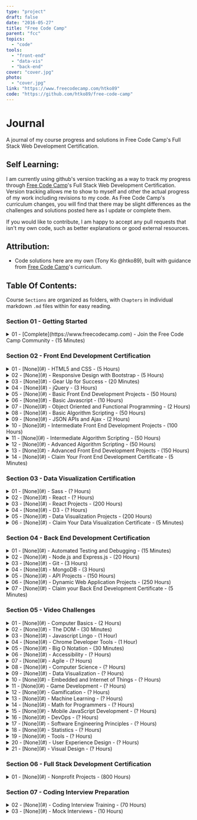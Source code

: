 ```yaml
---
type: "project"
draft: false
date: "2016-05-27"
title: "Free Code Camp"
parent: "fcc"
topics:
  - "code"
tools:
  - "front-end"
  - "data-vis"
  - "back-end"
cover: "cover.jpg"
photo:
  - "cover.jpg"
link: "https://www.freecodecamp.com/htko89"
code: "https://github.com/htko89/free-code-camp"
---
```

# Journal
A journal of my course progress and solutions in Free Code Camp's Full Stack Web Development Certification.

## Self Learning:
I am currently using github's version tracking as a way to track my progress through [Free Code Camp](https://www.freecodecamp.com)'s Full Stack Web Development Certification. Version tracking allows me to show to myself and other the actual progress of my work including revisions to my code. As Free Code Camp's curriculum changes, you will find that there may be slight differences as the challenges and solutions posted here as I update or complete them.

If you would like to contribute, I am happy to accept any pull requests that isn't my own code, such as better explanations or good external resources.

## Attribution:
* Code solutions here are my own (Tony Ko @htko89), built with guidance from [Free Code Camp](https://www.freecodecamp.com)'s curriculum.

## Table Of Contents:
Course `Sections` are organized as folders, with `Chapters` in individual markdown `.md` files within for easy reading.

### Section 01 - Getting Started
<details><summary>01 - [Complete](https://www.freecodecamp.com) - Join the Free Code Camp Community - (15 Minutes)</summary>
  <ul>
  <li>Learn how Free Code Camp Works</li>
  <li>Create a GitHub Account and Join our Chat Rooms</li>
  <li>Configure your Profile</li>
  <li>Join a Free Code Camp Group in Your City: [Toronto](https://www.facebook.com/groups/free.code.camp.to/)</li>
  <li>Read Coding News on our Medium Publication</li>
  <li>Learn What to Do If You Get Stuck</li>
  </ul></details>

### Section 02 - Front End Development Certification
<details><summary>01 - [None](#) - HTML5 and CSS - (5 Hours)</summary>
  <ul>
  <li>Say Hello to HTML Elements</li>
  <li>Headline with the `h2` Element</li>
  <li>Inform with the Paragraph Element</li>
  <li>Uncomment HTML</li>
  <li>Comment out HTML</li>
  <li>Fill in the Blank with Placeholder Text</li>
  <li>Delete HTML Elements</li>
  <li>Change the Color of Text</li>
  <li>Use CSS Selectors to Style Elements</li>
  <li>Use a CSS Class to Style an Element</li>
  <li>Style Multiple Elements with a CSS Class</li>
  <li>Change the Font Size of an Element</li>
  <li>Set the Font Family of an Element</li>
  <li>Import a Google Font</li>
  <li>Specify How Fonts Should Degrade</li>
  <li>Add Images to your Website</li>
  <li>Size your Images</li>
  <li>Add Borders Around your Elements</li>
  <li>Add Rounded Corners with a Border Radius</li>
  <li>Make Circular Images with a Border Radius</li>
  <li>Link to External Pages with Anchor Elements</li>
  <li>Nest an Anchor Element within a Paragraph</li>
  <li>Make Dead Links using the Hash Symbol</li>
  <li>Turn an Image into a Link</li>
  <li>Create a Bulleted Unordered List</li>
  <li>Create an Ordered List</li>
  <li>Create a Text Field</li>
  <li>Add Placeholder Text to a Text Field</li>
  <li>Create a Form Element</li>
  <li>Add a Submit Button to a Form</li>
  <li>Use HTML5 to Require a Field</li>
  <li>Create a Set of Radio Buttons</li>
  <li>Create a Set of Checkboxes</li>
  <li>Check Radio Buttons and Checkboxes by Default</li>
  <li>Nest Many Elements within a Single Div Element</li>
  <li>Give a Background Color to a Div Element</li>
  <li>Set the ID of an Element</li>
  <li>Use an ID Attribute to Style an Element</li>
  <li>Adjusting the Padding of an Element</li>
  <li>Adjust the Margin of an Element</li>
  <li>Add a Negative Margin to an Element</li>
  <li>Add Different Padding to Each Side of an Element</li>
  <li>Add Different Margins to Each Side of an Element</li>
  <li>Use Clockwise Notation to Specify the Padding of an Element</li>
  <li>Use Clockwise Notation to Specify the Margin of an Element</li>
  <li>Style the HTML Body Element</li>
  <li>Inherit Styles from the Body Element</li>
  <li>Prioritize One Style Over Another</li>
  <li>Override Styles in Subsequent CSS</li>
  <li>Override Class Declarations by Styling ID Attributes</li>
  <li>Override Class Declarations with Inline Styles</li>
  <li>Override All Other Styles by using Important</li>
  <li>Use Hex Code for Specific Colors</li>
  <li>Use Hex Code to Mix Colors</li>
  <li>Use Abbreviated Hex Code</li>
  <li>Use RGB values to Color Elements</li>
  <li>Use RGB to Mix Colors
  </ul></details>
<details><summary>02 - [None](#) - Responsive Design with Bootstrap - (5 Hours)</summary>
  <ul>
  <li>Use Responsive Design with Bootstrap Fluid Containers</li>
  <li>Make Images Mobile Responsive</li>
  <li>Center Text with Bootstrap</li>
  <li>Create a Bootstrap Button</li>
  <li>Create a Block Element Bootstrap Button</li>
  <li>Taste the Bootstrap Button Color Rainbow</li>
  <li>Call out Optional Actions with Button Info</li>
  <li>Warn your Users of a Dangerous Action</li>
  <li>Use the Bootstrap Grid to Put Elements Side By Side</li>
  <li>Ditch Custom CSS for Bootstrap</li>
  <li>Use Spans for Inline Elements</li>
  <li>Create a Custom Heading</li>
  <li>Add Font Awesome Icons to our Buttons</li>
  <li>Add Font Awesome Icons to all of our Buttons</li>
  <li>Responsively Style Radio Buttons</li>
  <li>Responsively Style Checkboxes</li>
  <li>Style Text Inputs as Form Controls</li>
  <li>Line up Form Elements Responsively with Bootstrap</li>
  <li>Create a Bootstrap Headline</li>
  <li>House our page within a Bootstrap Container Fluid Div</li>
  <li>Create a Bootstrap Row</li>
  <li>Split your Bootstrap Row</li>
  <li>Create Bootstrap Wells</li>
  <li>Add Elements within your Bootstrap Wells</li>
  <li>Apply the Default Bootstrap Button Style</li>
  <li>Create a Class to Target with jQuery Selectors</li>
  <li>Add ID Attributes to Bootstrap Elements</li>
  <li>Label Bootstrap Wells</li>
  <li>Give Each Element a Unique ID</li>
  <li>Label Bootstrap Buttons</li>
  <li>Use Comments to Clarify Code</li>
  </ul></details>
<details><summary>03 - [None](#) - Gear Up for Success - (20 Minutes)</summary>
  <ul>
  <li>Join our Forum</li>
  <li>Watch Coding Videos on our Youtube Channel</li>
  <li>Join our LinkedIn Alumni Network</li>
  <li>Commit to a Goal and a Nonprofit</li>
  </ul></details>
<details><summary>04 - [None](#) - jQuery - (3 Hours)</summary>
  <ul>
  <li>Learn how Script Tags and Document Ready Work</li>
  <li>Target HTML Elements with Selectors Using jQuery</li>
  <li>Target Elements by Class Using jQuery</li>
  <li>Target Elements by ID Using jQuery</li>
  <li>Delete your jQuery Functions</li>
  <li>Target the same element with multiple jQuery Selectors</li>
  <li>Remove Classes from an element with jQuery</li>
  <li>Change the CSS of an Element Using jQuery</li>
  <li>Disable an Element Using jQuery</li>
  <li>Change Text Inside an Element Using jQuery</li>
  <li>Remove an Element Using jQuery</li>
  <li>Use appendTo to Move Elements with jQuery</li>
  <li>Clone an Element Using jQuery</li>
  <li>Target the Parent of an Element Using jQuery</li>
  <li>Target the Children of an Element Using jQuery</li>
  <li>Target a Specific Child of an Element Using jQuery</li>
  <li>Target Even Numbered Elements Using jQuery</li>
  <li>Use jQuery to Modify the Entire Page</li>
  </ul></details>
<details><summary>05 - [None](#) - Basic Front End Development Projects - (50 Hours)</summary>
  <ul>
  <li>Get Set for our Front End Development Projects</li>
  <li>Build a Tribute Page</li>
  <li>Build a Personal Portfolio Webpage</li>
  </ul></details>
<details><summary>06 - [None](#) - Basic Javascript - (10 Hours)</summary>
  <ul>
  <li>Comment your JavaScript Code</li>
  <li>Declare JavaScript Variables</li>
  <li>Storing Values with the Assignment Operator</li>
  <li>Initializing Variables with the Assignment Operator</li>
  <li>Understanding Uninitialized Variables</li>
  <li>Understanding Case Sensitivity in Variables</li>
  <li>Add Two Numbers with JavaScript</li>
  <li>Subtract One Number from Another with JavaScript</li>
  <li>Multiply Two Numbers with JavaScript</li>
  <li>Divide One Number by Another with JavaScript</li>
  <li>Increment a Number with JavaScript</li>
  <li>Decrement a Number with JavaScript</li>
  <li>Create Decimal Numbers with JavaScript</li>
  <li>Multiply Two Decimals with JavaScript</li>
  <li>Divide one Decimal by Another with JavaScript</li>
  <li>Finding a Remainder in JavaScript</li>
  <li>Compound Assignment With Augmented Addition</li>
  <li>Compound Assignment With Augmented Subtraction</li>
  <li>Compound Assignment With Augmented Multiplication</li>
  <li>Compound Assignment With Augmented Division</li>
  <li>Convert Celsius to Fahrenheit</li>
  <li>Declare String Variables</li>
  <li>Escaping Literal Quotes in Strings</li>
  <li>Quoting Strings with Single Quotes</li>
  <li>Escape Sequences in Strings</li>
  <li>Concatenating Strings with Plus Operator</li>
  <li>Concatenating Strings with the Plus Equals Operator</li>
  <li>Constructing Strings with Variables</li>
  <li>Appending Variables to Strings</li>
  <li>Find the Length of a String</li>
  <li>Use Bracket Notation to Find the First Character in a String</li>
  <li>Understand String Immutability</li>
  <li>Use Bracket Notation to Find the Nth Character in a String</li>
  <li>Use Bracket Notation to Find the Last Character in a String</li>
  <li>Use Bracket Notation to Find the Nth-to-Last Character in a String</li>
  <li>Word Blanks</li>
  <li>Store Multiple Values in one Variable using JavaScript Arrays</li>
  <li>Nest one Array within Another Array</li>
  <li>Access Array Data with Indexes</li>
  <li>Modify Array Data With Indexes</li>
  <li>Access Multi-Dimensional Arrays With Indexes</li>
  <li>Manipulate Arrays With push()</li>
  <li>Manipulate Arrays With pop()</li>
  <li>Manipulate Arrays With shift()</li>
  <li>Manipulate Arrays With unshift()</li>
  <li>Shopping List</li>
  <li>Write Reusable JavaScript with Functions</li>
  <li>Passing Values to Functions with Arguments</li>
  <li>Global Scope and Functions</li>
  <li>Local Scope and Functions</li>
  <li>Global vs. Local Scope in Functions</li>
  <li>Return a Value from a Function with Return</li>
  <li>Assignment with a Returned Value</li>
  <li>Stand in Line</li>
  <li>Understanding Boolean Values</li>
  <li>Use Conditional Logic with If Statements</li>
  <li>Comparison with the Equality Operator</li>
  <li>Comparison with the Strict Equality Operator</li>
  <li>Comparison with the Inequality Operator</li>
  <li>Comparison with the Strict Inequality Operator</li>
  <li>Comparison with the Greater Than Operator</li>
  <li>Comparison with the Greater Than Or Equal To Operator</li>
  <li>Comparison with the Less Than Operator</li>
  <li>Comparison with the Less Than Or Equal To Operator</li>
  <li>Comparisons with the Logical And Operator</li>
  <li>Comparisons with the Logical Or Operator</li>
  <li>Introducing Else Statements</li>
  <li>Introducing Else If Statements</li>
  <li>Logical Order in If Else Statements</li>
  <li>Chaining If Else Statements</li>
  <li>Golf Code</li>
  <li>Selecting from many options with Switch Statements</li>
  <li>Adding a default option in Switch statements</li>
  <li>Multiple Identical Options in Switch Statements</li>
  <li>Replacing If Else Chains with Switch</li>
  <li>Returning Boolean Values from Functions</li>
  <li>Return Early Pattern for Functions</li>
  <li>Counting Cards</li>
  <li>Build JavaScript Objects</li>
  <li>Accessing Objects Properties with the Dot Operator</li>
  <li>Accessing Objects Properties with Bracket Notation</li>
  <li>Accessing Objects Properties with Variables</li>
  <li>Updating Object Properties</li>
  <li>Add New Properties to a JavaScript Object</li>
  <li>Delete Properties from a JavaScript Object</li>
  <li>Using Objects for Lookups</li>
  <li>Testing Objects for Properties</li>
  <li>Manipulating Complex Objects</li>
  <li>Accessing Nested Objects</li>
  <li>Accessing Nested Arrays</li>
  <li>Record Collection</li>
  <li>Iterate with JavaScript For Loops</li>
  <li>Iterate Odd Numbers With a For Loop</li>
  <li>Count Backwards With a For Loop</li>
  <li>Iterate Through an Array with a For Loop</li>
  <li>Nesting For Loops</li>
  <li>Iterate with JavaScript While Loops</li>
  <li>Profile Lookup</li>
  <li>Generate Random Fractions with JavaScript</li>
  <li>Generate Random Whole Numbers with JavaScript</li>
  <li>Generate Random Whole Numbers within a Range</li>
  <li>Sift through Text with Regular Expressions</li>
  <li>Find Numbers with Regular Expressions</li>
  <li>Find Whitespace with Regular Expressions</li>
  <li>Invert Regular Expression Matches with JavaScript</li>
  </ul></details>
<details><summary>07 - [None](#) - Object Oriented and Functional Programming - (2 Hours)</summary>
  <ul>
  <li>Declare JavaScript Objects as Variables</li>
  <li>Construct JavaScript Objects with Functions</li>
  <li>Make Instances of Objects with a Constructor Function</li>
  <li>Make Unique Objects by Passing Parameters to our Constructor</li>
  <li>Make Object Properties Private</li>
  <li>Iterate over Arrays with .map</li>
  <li>Condense arrays with .reduce</li>
  <li>Filter Arrays with .filter</li>
  <li>Sort Arrays with .sort</li>
  <li>Reverse Arrays with .reverse</li>
  <li>Concatenate Arrays with .concat</li>
  <li>Split Strings with .split</li>
  <li>Join Strings with .join</li>
  </ul></details>
<details><summary>08 - [None](#) - Basic Algorithm Scripting - (50 Hours)</summary>
  <ul>
  <li>Get Set for our Algorithm Challenges</li>
  <li>Reverse a String</li>
  <li>Factorialize a Number</li>
  <li>Check for Palindromes</li>
  <li>Find the Longest Word in a String</li>
  <li>Title Case a Sentence</li>
  <li>Return Largest Numbers in Arrays</li>
  <li>Confirm the Ending</li>
  <li>Repeat a string repeat a string</li>
  <li>Truncate a string</li>
  <li>Chunky Monkey</li>
  <li>Slasher Flick</li>
  <li>Mutations</li>
  <li>Falsy Bouncer</li>
  <li>Seek and Destroy</li>
  <li>Where do I belong</li>
  <li>Caesars Cipher</li>
  </ul></details>
<details><summary>09 - [None](#) - JSON APIs and Ajax - (2 Hours)</summary>
  <ul>
  <li>Trigger Click Events with jQuery</li>
  <li>Change Text with Click Events</li>
  <li>Get JSON with the jQuery getJSON Method</li>
  <li>Convert JSON Data to HTML</li>
  <li>Render Images from Data Sources</li>
  <li>Prefilter JSON</li>
  <li>Get Geo-location Data</li>
  </ul></details>
<details><summary>10 - [None](#) - Intermediate Front End Development Projects - (100 Hours)</summary>
  <ul>
  <li>Build a Random Quote Machine</li>
  <li>Show the Local Weather</li>
  <li>Build a Wikipedia Viewer</li>
  <li>Use the Twitch.tv JSON API</li>
  </ul></details>
<details><summary>11 - [None](#) - Intermediate Algorithm Scripting - (50 Hours)</summary>
  <ul>
  <li>Sum All Numbers in a Range</li>
  <li>Diff Two Arrays</li>
  <li>Roman Numeral Converter</li>
  <li>Wherefore art thou</li>
  <li>Search and Replace</li>
  <li>Pig Latin</li>
  <li>DNA Pairing</li>
  <li>Missing letters</li>
  <li>Boo who</li>
  <li>Sorted Union</li>
  <li>Convert HTML Entities</li>
  <li>Spinal Tap Case</li>
  <li>Sum All Odd Fibonacci Numbers</li>
  <li>Sum All Primes</li>
  <li>Smallest Common Multiple</li>
  <li>Finders Keepers</li>
  <li>Drop it</li>
  <li>Steamroller</li>
  <li>Binary Agents</li>
  <li>Everything Be True</li>
  <li>Arguments Optional</li>
  </ul></details>
<details><summary>12 - [None](#) - Advanced Algorithm Scripting - (50 Hours)</summary>
  <ul>
  <li>Validate US Telephone Numbers</li>
  <li>Symmetric Difference</li>
  <li>Exact Change</li>
  <li>Inventory Update</li>
  <li>No repeats please</li>
  <li>Friendly Date Ranges</li>
  <li>Make a Person</li>
  <li>Map the Debris</li>
  <li>Pairwise</li>
  </ul></details>
<details><summary>13 - [None](#) - Advanced Front End Development Projects - (150 Hours)</summary>
  <ul>
  <li>Build a JavaScript Calculator</li>
  <li>Build a Pomodoro Clock</li>
  <li>Build a Tic Tac Toe Game</li>
  <li>Build a Simon Game</li>
  </ul></details>
<details><summary>14 - [None](#) - Claim Your Front End Development Certificate - (5 Minutes)</summary>
  <ul>
  <li>Claim Your Front End Development Certificate</li>
  </ul></details>

### Section 03 - Data Visualization Certification
<details><summary>01 - [None](#) - Sass - (? Hours)</summary>
  <ul>
  <li>(Coming Soon)</li>
  </ul></details>
<details><summary>02 - [None](#) - React - (? Hours)</summary>
  <ul>
  <li>(Coming Soon)</li>
  </ul></details>
<details><summary>03 - [None](#) - React Projects - (200 Hours)</summary>
  <ul>
  <li>Build a Markdown Previewer</li>
  <li>Build a Camper Leaderboard</li>
  <li>Build a Recipe Box</li>
  <li>Build the Game of Life</li>
  <li>Build a Rougelike Dungeon Crawler Game</li>
  </ul></details>
<details><summary>04 - [None](#) - D3 - (? Hours)</summary>
  <ul>
  <li>(Coming Soon)</li>
  </ul></details>
<details><summary>05 - [None](#) - Data Visualization Projects - (200 Hours)</summary>
  <ul>
  <li>Visualize Data with a Bar Chart</li>
  <li>Visualize Data with a Scatterplot Graph</li>
  <li>Visualize Data with a Heat Manipulation* Show National Contiguity with a Force Directed Graph</li>
  <li>Map Data Across the Globe</li>
  </ul></details>
<details><summary>06 - [None](#) - Claim Your Data Visualization Certificate - (5 Minutes)</summary>
  <ul>
  <li>Claim Your Data Visualization Certificate</li>
  </ul></details>

### Section 04 - Back End Development Certification
<details><summary>01 - [None](#) - Automated Testing and Debugging - (15 Minutes)</summary>
  <ul>
  <li>Use the JavaScript Console</li>
  <li>Using typeof</li>
  </ul></details>
<details><summary>02 - [None](#) - Node.js and Express.js - (20 Hours)</summary>
  <ul>
  <li>Manage Packages with npm</li>
  <li>Start a Node.js Server</li>
  <li>Continue working with Node.js Servers</li>
  <li>Finish working with Node.js Servers</li>
  <li>Build Web Apps with Express.js</li>
  </ul></details>
<details><summary>03 - [None](#) - Git - (3 Hours)</summary>
  <ul>
  <li>Save your Code Revisions Forever with Git</li>
  </ul></details>
<details><summary>04 - [None](#) - MongoDB - (3 Hours)</summary>
  <ul>
  <li>Store Data in MongoDB</li>
  </ul></details>
<details><summary>05 - [None](#) - API Projects - (150 Hours)</summary>
  <ul>
  <li>Get Set for our API Development Projects</li>
  <li>Timestamp Microservice</li>
  <li>Request Header Parse Microservice</li>
  <li>URL Shortener Microservice</li>
  <li>Image Search Abstraction Layer</li>
  <li>File Metadata Microservice</li>
  </ul></details>
<details><summary>06 - [None](#) - Dynamic Web Application Projects - (250 Hours)</summary>
  <ul>
  <li>Get Set for our Dynamic Web Application Projects</li>
  <li>Build a Voting App</li>
  <li>Build a Nightlife Coordination Application</li>
  <li>Chart the Stock Market</li>
  <li>Manage a Book Trading Club</li>
  <li>Build a Pinterest Clone</li>
  </ul></details>
<details><summary>07 - [None](#) - Claim your Back End Development Certificate - (5 Minutes)</summary>
  <ul>
  <li>Claim Your Back End Development Certificate</li>
  </ul></details>

### Section 05 - Video Challenges
<details><summary>01 - [None](#) - Computer Basics - (2 Hours)</summary>
  <ul>
  <li>Computer Basics: The 4 Basic Parts of a Computer</li>
  <li>Computer Basics: More Computer Hardware</li>
  <li>Computer Basics: Chips and Moore's Law</li>
  <li>Computer Basics: Intro to Binary Code</li>
  <li>Computer Basics: Decoding a Binary Number</li>
  <li>Computer Basics: Binary Bytes</li>
  <li>Computer Basics: How To Measure Data Size</li>
  <li>Computer Basics: Measuring Data Speed</li>
  <li>Computer Basics: Types of Computers</li>
  <li>Computer Basics: More on the Motherboard</li>
  <li>Computer Basics: Data Networks</li>
  <li>Computer Basics: IP Addresses</li>
  <li>Computer Basics: How the Internet Works</li>
  <li>Computer Basics: Software</li>
  <li>Computer Basics: Content Delivery Networks</li>
  <li>Analog vs Digital and File Compression</li>
  <li>Routers and Packets</li>
  <li>Source Code</li>
  <li>Console and Logging</li>
  <li>Variables In Code</li>
  <li>What Do Programmers Do?</li>
  <li>Computer Security</li>
  </ul></details>
<details><summary>02 - [None](#) - The DOM - (30 Minutes)</summary>
  <ul>
  <li>The DOM: What's the Document Object Model?</li>
  <li>The DOM: Style in the Header, Script in the Footer</li>
  </ul></details>
<details><summary>03 - [None](#) - Javascript Lingo - (1 Hour)</summary>
  <ul>
  <li>JavaScript Lingo: MDN and Documentation</li>
  <li>JavaScript Lingo: Value Types</li>
  <li>JavaScript Lingo: Variables & camelCase</li>
  <li>JavaScript Lingo: Arrays & Objects</li>
  <li>JavaScript Lingo: Finding and Indexing Data in Arrays</li>
  <li>JavaScript Lingo: Manipulating Data</li>
  <li>JavaScript Lingo: Math</li>
  <li>JavaScript Lingo: Loops</li>
  <li>JavaScript Lingo: Regular Expressions</li>
  </ul></details>
<details><summary>04 - [None](#) - Chrome Developer Tools - (1 Hour)</summary>
  <ul>
  <li>Chrome Dev Tools: Elements</li>
  <li>Chrome Dev Tools: Network</li>
  <li>Chrome Dev Tools: Sources</li>
  <li>Chrome Dev Tools: Timeline</li>
  <li>Chrome Dev Tools: Profiles</li>
  <li>Chrome Dev Tools: Resources</li>
  <li>Chrome Dev Tools: Audits</li>
  <li>Chrome Dev Tools: Console</li>
  <li>Chrome Dev Tools: Summary</li>
  </ul></details>
<details><summary>05 - [None](#) - Big O Notation - (30 Minutes)</summary>
  <ul>
  <li>Big O Notation: What It Is and Why You Should Care</li>
  <li>Big O Notation: A Few Examples</li>
  </ul></details>
<details><summary>06 - [None](#) - Accessibility - (? Hours)</summary>
  <ul>
  <li>(Coming Soon)</li>
  </ul></details>
<details><summary>07 - [None](#) - Agile - (? Hours)</summary>
  <ul>
  <li>(Coming Soon)</li>
  </ul></details>
<details><summary>08 - [None](#) - Computer Science - (? Hours)</summary>
  <ul>
  <li>(Coming Soon)</li>
  </ul></details>
<details><summary>09 - [None](#) - Data Visualization - (? Hours)</summary>
  <ul>
  <li>(Coming Soon)</li>
  </ul></details>
<details><summary>10 - [None](#) - Embedded and Internet of Things - (? Hours)</summary>
  <ul>
  <li>(Coming Soon)</li>
  </ul></details>
<details><summary>11 - [None](#) - Game Development - (? Hours)</summary>
  <ul>
  <li>(Coming Soon)</li>
  </ul></details>
<details><summary>12 - [None](#) - Gamification - (? Hours)</summary>
  <ul>
  <li>(Coming Soon)</li>
  </ul></details>
<details><summary>13 - [None](#) - Machine Learning - (? Hours)</summary>
  <ul>
  <li>(Coming Soon)</li>
  </ul></details>
<details><summary>14 - [None](#) - Math for Programmers - (? Hours)</summary>
  <ul>
  <li>(Coming Soon)</li>
  </ul></details>
<details><summary>15 - [None](#) - Mobile JavaScript Development - (? Hours)</summary>
  <ul>
  <li>(Coming Soon)</li>
  </ul></details>
<details><summary>16 - [None](#) - DevOps - (? Hours)</summary>
  <ul>
  <li>(Coming Soon)</li>
  </ul></details>
<details><summary>17 - [None](#) - Software Engineering Principles - (? Hours)</summary>
  <ul>
  <li>(Coming Soon)</li>
  </ul></details>
<details><summary>18 - [None](#) - Statistics - (? Hours)</summary>
  <ul>
  <li>(Coming Soon)</li>
  </ul></details>
<details><summary>19 - [None](#) - Tools - (? Hours)</summary>
  <ul>
  <li>(Coming Soon)</li>
  </ul></details>
<details><summary>20 - [None](#) - User Experience Design - (? Hours)</summary>
  <ul>
  <li>(Coming Soon)</li>
  </ul></details>
<details><summary>21 - [None](#) - Visual Design - (? Hours)</summary>
  <ul>
  <li>(Coming Soon)</li>
  </ul></details>

### Section 06 - Full Stack Development Certification
<details><summary>01 - [None](#) - Nonprofit Projects - (800 Hours)</summary>
  <ul>
  <li>Greenfield Nonprofit Project 1</li>
  <li>Greenfield Nonprofit Project 2</li>
  <li>Legacy Code Nonprofit Project 1</li>
  <li>Legacy Code Nonprofit Project 2</li>
  <li>Claim your Full Stack Development Certification</li>
  </ul></details>

### Section 07 - Coding Interview Preparation
<details><summary>02 - [None](#) - Coding Interview Training - (70 Hours)</summary>
  <ul>
  <li>Soft Skill Training</li>
  <li>Critical Thinking Training</li>
  <li>Whiteboard Coding Training</li>
  </ul></details>
<details><summary>03 - [None](#) - Mock Interviews - (10 Hours)</summary>
  <ul>
  <li>Mock Interview #1</li>
  <li>Mock Interview #2</li>
  <li>Mock Interview #3</li>
  </ul></details>
